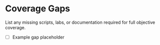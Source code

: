 # Coverage Gaps

List any missing scripts, labs, or documentation required for full objective coverage.

- [ ] Example gap placeholder
